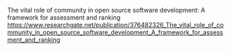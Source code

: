 The vital role of community in open source software development: A framework for assessment and ranking
https://www.researchgate.net/publication/376482326_The_vital_role_of_community_in_open_source_software_development_A_framework_for_assessment_and_ranking